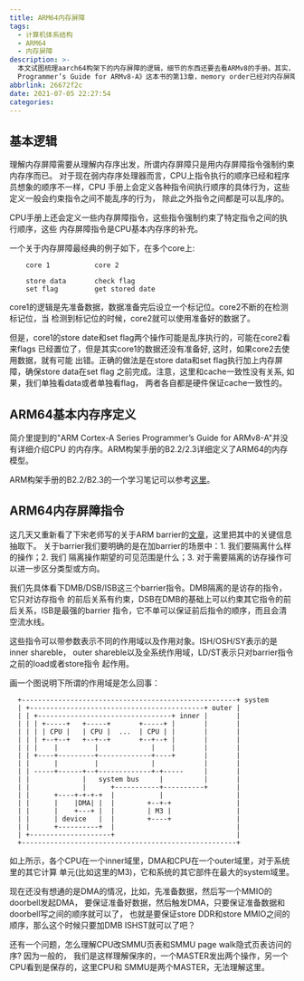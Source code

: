 ```yaml
---
title: ARM64内存屏障
tags:
  - 计算机体系结构
  - ARM64
  - 内存屏障
description: >-
  本文试图梳理aarch64构架下的内存屏障的逻辑，细节的东西还要去看ARMv8的手册。其实， 《ARM Cortex-A Series
  Programmer’s Guide for ARMv8-A》这本书的第13章，memory order已经对内存屏障的内容做了比较入门的讲解。
abbrlink: 26672f2c
date: 2021-07-05 22:27:54
categories:
---
```


基本逻辑
---------

理解内存屏障需要从理解内存序出发，所谓内存屏障只是用内存屏障指令强制约束内存序而已。
对于现在弱内存序处理器而言，CPU上指令执行的顺序已经和程序员想象的顺序不一样，CPU
手册上会定义各种指令间执行顺序的具体行为，这些定义一般会约束指令之间不能乱序的行为，
除此之外指令之间都是可以乱序的。

CPU手册上还会定义一些内存屏障指令，这些指令强制约束了特定指令之间的执行顺序，这些
内存屏障指令是CPU基本内存序的补充。

一个关于内存屏障最经典的例子如下，在多个core上:
```
    core 1           core 2

    store data       check flag
    set flag         get stored date
```
core1的逻辑是先准备数据，数据准备完后设立一个标记位。core2不断的在检测标记位，当
检测到标记位的时候，core2就可以使用准备好的数据了。

但是，core1的store date和set flag两个操作可能是乱序执行的，可能在core2看来flags
已经置位了，但是其实core1的数据还没有准备好, 这时，如果core2去使用数据，就有可能
出错。正确的做法是在store data和set flag执行加上内存屏障，确保store data在set flag
之前完成。注意，这里和cache一致性没有关系, 如果，我们单独看data或者单独看flag，
两者各自都是硬件保证cache一致性的。

ARM64基本内存序定义
--------------------

简介里提到的"ARM Cortex-A Series Programmer’s Guide for ARMv8-A"并没有详细介绍CPU
的内存序。ARM构架手册的B2.2/2.3详细定义了ARM64的内存模型。

ARM构架手册的B2.2/B2.3的一个学习笔记可以参考[这里](https://wangzhou.github.io/ARM64内存模型笔记-B2-2-B2-3/)。

ARM64内存屏障指令
------------------

这几天又重新看了下宋老师写的关于ARM barrier的[文章](https://www.eet-china.com/mp/a159006.html)，这里把其中的关键信息抽取下。
关于barrier我们要明确的是在加barrier的场景中：1. 我们要隔离什么样的操作；2. 我们
隔离操作期望的可见范围是什么；3. 对于需要隔离的访存操作可以进一步区分类型或方向。

我们先具体看下DMB/DSB/ISB这三个barrier指令。DMB隔离的是访存的指令，它只对访存指令
的前后关系有约束，DSB在DMB的基础上可以约束其它指令的前后关系，ISB是最强的barrier
指令，它不单可以保证前后指令的顺序，而且会清空流水线。

这些指令可以带参数表示不同的作用域以及作用对象。ISH/OSH/SY表示的是inner shareble，
outer shareble以及全系统作用域，LD/ST表示只对barrier指令之前的load或者store指令
起作用。

画一个图说明下所谓的作用域是怎么回事：
```
  +-----------------------------------------------------+ system
  | +-------------------------------------------+ outer |
  | | +---------------------------------+ inner |       |
  | | | +-----+   +-----+       +-----+ |       |       |
  | | | | CPU |   | CPU |  ...  | CPU | |       |       |
  | | | +--+--+   +--+--+       +--+--+ |       |       |
  | | |    |         |             |    |       |       |
  | | +----+---------+-------------+----+       |       |
  | |      |         |             |            |       |
  | | -----+------+--+-------------+-+-----     |       |
  | |             |   system bus     |          |       |
  | |             |      +-----------+----------+       |
  | |      +----+-+-+-+  |           |                  |
  | |      |    |DMA| |  |        +--+-+                |
  | |      |    +---+ |  |        | M3 |                |
  | |      | device   |  |        +----+                |
  | |      +----------+  |                              |
  | +--------------------+                              |
  +-----------------------------------------------------+
```
如上所示，各个CPU在一个inner域里，DMA和CPU在一个outer域里，对于系统里的其它计算
单元(比如这里的M3)，它和系统的其它部件在最大的system域里。

现在还没有想通的是DMA的情况，比如，先准备数据，然后写一个MMIO的doorbell发起DMA，
要保证准备好数据，然后触发DMA，只要保证准备数据和doorbell写之间的顺序就可以了，
也就是要保证store DDR和store MMIO之间的顺序，那么这个时候只要加DMB ISHST就可以了吧？

还有一个问题，怎么理解CPU改SMMU页表和SMMU page walk隐式页表访问的序? 因为一般的，
我们是这样理解保序的，一个MASTER发出两个操作，另一个CPU看到是保存的，这里CPU和
SMMU是两个MASTER，无法理解这里。
